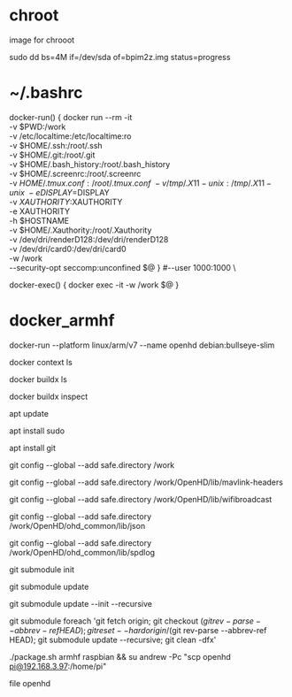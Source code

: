 # chroot
image for chrooot

sudo dd bs=4M if=/dev/sda of=bpim2z.img status=progress

# ~/.bashrc

docker-run() {
    docker run --rm -it \
        -v $PWD:/work \
        -v /etc/localtime:/etc/localtime:ro \
        -v $HOME/.ssh:/root/.ssh \
        -v $HOME/.git:/root/.git \
        -v $HOME/.bash_history:/root/.bash_history \
        -v $HOME/.screenrc:/root/.screenrc \
        -v $HOME/.tmux.conf:/root/.tmux.conf \
        -v /tmp/.X11-unix:/tmp/.X11-unix \
        -e DISPLAY=$DISPLAY \
        -v $XAUTHORITY:$XAUTHORITY \
        -e XAUTHORITY \
        -h $HOSTNAME \
        -v $HOME/.Xauthority:/root/.Xauthority \
        -v /dev/dri/renderD128:/dev/dri/renderD128 \
        -v /dev/dri/card0:/dev/dri/card0 \
        -w /work \
        --security-opt seccomp:unconfined $@
}
#--user 1000:1000 \

docker-exec() {
    docker exec -it -w /work $@
}

# docker_armhf

docker-run --platform linux/arm/v7 --name openhd debian:bullseye-slim

docker context ls

docker buildx ls

docker buildx inspect

apt update

apt install sudo

apt install git

git config --global --add safe.directory /work

git config --global --add safe.directory /work/OpenHD/lib/mavlink-headers

git config --global --add safe.directory /work/OpenHD/lib/wifibroadcast

git config --global --add safe.directory /work/OpenHD/ohd_common/lib/json

git config --global --add safe.directory /work/OpenHD/ohd_common/lib/spdlog

git submodule init

git submodule update

git submodule update --init --recursive

git submodule foreach 'git fetch origin; git checkout $(git rev-parse --abbrev-ref HEAD); git reset --hard origin/$(git rev-parse --abbrev-ref HEAD); git submodule update --recursive; git clean -dfx'

./package.sh armhf raspbian && su andrew -Pc "scp openhd pi@192.168.3.97:/home/pi"

file openhd
